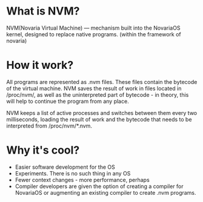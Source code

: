 # What is NVM?
NVM(Novaria Virtual Machine) — mechanism built into the NovariaOS kernel, designed to replace native programs. (within the framework of novaria)

# How it work?
All programs are represented as .nvm files. These files contain the bytecode of the virtual machine. NVM saves the result of work in files located in /proc/nvm/, as well as the uninterpreted part of bytecode - in theory, this will help to continue the program from any place.

NVM keeps a list of active processes and switches between them every two milliseconds, loading the result of work and the bytecode that needs to be interpreted from /proc/nvm/*.nvm.

# Why it's cool?
- Easier software development for the OS
- Experiments. There is no such thing in any OS
- Fewer context changes - more performance, perhaps
- Compiler developers are given the option of creating a compiler for NovariaOS or augmenting an existing compiler to create .nvm programs.